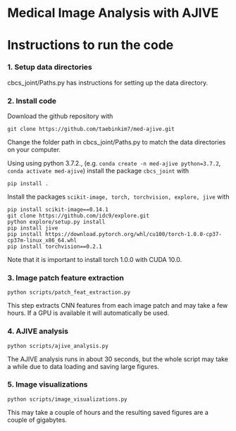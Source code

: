 # Medical Image Analysis with AJIVE

# Instructions to run the code

### 1. Setup data directories

cbcs_joint/Paths.py has instructions for setting up the data directory.

### 2. Install code

Download the github repository with
```
git clone https://github.com/taebinkim7/med-ajive.git
```
Change the folder path in cbcs_joint/Paths.py to match the data directories on your computer.

Using using python 3.7.2., (e.g. `conda create -n med-ajive python=3.7.2`, `conda activate med-ajive`) install the package `cbcs_joint` with

```
pip install .
```

Install the packages `scikit-image, torch, torchvision, explore, jive` with
```
pip install scikit-image==0.14.1
git clone https://github.com/idc9/explore.git
python explore/setup.py install
pip install jive
pip install https://download.pytorch.org/whl/cu100/torch-1.0.0-cp37-cp37m-linux_x86_64.whl
pip install torchvision==0.2.1
```

Note that it is important to install torch 1.0.0 with CUDA 10.0.


### 3. Image patch feature extraction

```
python scripts/patch_feat_extraction.py
```

This step extracts CNN features from each image patch and may take a few hours. If a GPU is available it will automatically be used.

### 4. AJIVE analysis

```
python scripts/ajive_analysis.py
```

The AJIVE analysis runs in about 30 seconds, but the whole script may take a while due to data loading and saving large figures.

### 5. Image visualizations

```
python scripts/image_visualizations.py
```

This may take a couple of hours and the resulting saved figures are a couple of gigabytes.
